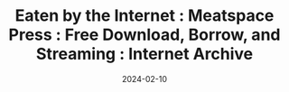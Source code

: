 ---
title: "Eaten by the Internet : Meatspace Press : Free Download, Borrow, and Streaming : Internet Archive"
date: 2024-02-10
externalLink: https://archive.org/details/eaten-by-the-internet
---